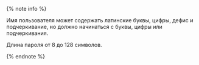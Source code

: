 {% note info %}

Имя пользователя может содержать латинские буквы, цифры, дефис и подчеркивание, но должно начинаться с буквы, цифры или подчеркивания.

Длина пароля от 8 до 128 символов.

{% endnote %}
